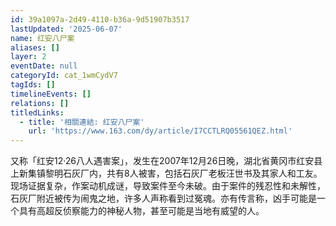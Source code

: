 ```yaml
---
id: 39a1097a-2d49-4110-b36a-9d51907b3517
lastUpdated: '2025-06-07'
name: 红安八尸案
aliases: []
layer: 2
eventDate: null
categoryId: cat_1wmCydV7
tagIds: []
timelineEvents: []
relations: []
titledLinks:
  - title: '相關連結: 红安八尸案'
    url: 'https://www.163.com/dy/article/I7CCTLRQ05561QEZ.html'
---
```

又称「红安12·26八人遇害案」，发生在2007年12月26日晚，湖北省黄冈市红安县上新集镇黎明石灰厂内，共有8人被害，包括石灰厂老板汪世书及其家人和工友。 现场证据复杂，作案动机成谜，导致案件至今未破。由于案件的残忍性和未解性，石灰厂附近被传为闹鬼之地，许多人声称看到过冤魂。亦有传言称，凶手可能是一个具有高超反侦察能力的神秘人物，甚至可能是当地有威望的人。
